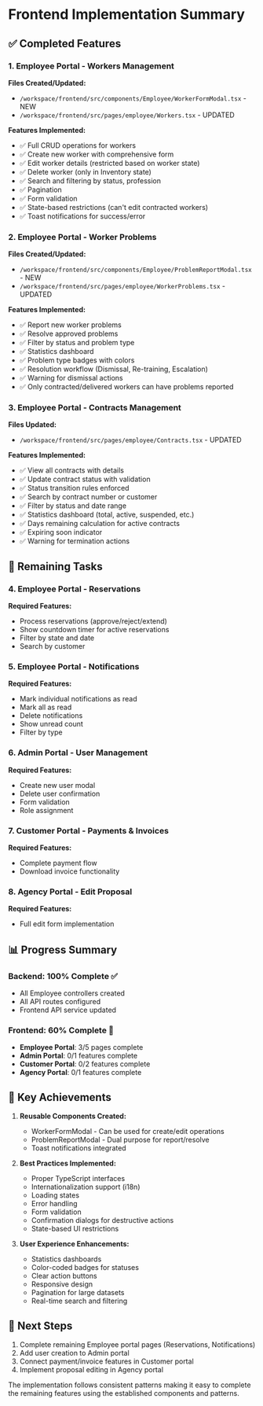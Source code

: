 # Frontend Implementation Summary

## ✅ Completed Features

### 1. Employee Portal - Workers Management
**Files Created/Updated:**
- `/workspace/frontend/src/components/Employee/WorkerFormModal.tsx` - NEW
- `/workspace/frontend/src/pages/employee/Workers.tsx` - UPDATED

**Features Implemented:**
- ✅ Full CRUD operations for workers
- ✅ Create new worker with comprehensive form
- ✅ Edit worker details (restricted based on worker state)
- ✅ Delete worker (only in Inventory state)
- ✅ Search and filtering by status, profession
- ✅ Pagination
- ✅ Form validation
- ✅ State-based restrictions (can't edit contracted workers)
- ✅ Toast notifications for success/error

### 2. Employee Portal - Worker Problems
**Files Created/Updated:**
- `/workspace/frontend/src/components/Employee/ProblemReportModal.tsx` - NEW
- `/workspace/frontend/src/pages/employee/WorkerProblems.tsx` - UPDATED

**Features Implemented:**
- ✅ Report new worker problems
- ✅ Resolve approved problems
- ✅ Filter by status and problem type
- ✅ Statistics dashboard
- ✅ Problem type badges with colors
- ✅ Resolution workflow (Dismissal, Re-training, Escalation)
- ✅ Warning for dismissal actions
- ✅ Only contracted/delivered workers can have problems reported

### 3. Employee Portal - Contracts Management
**Files Updated:**
- `/workspace/frontend/src/pages/employee/Contracts.tsx` - UPDATED

**Features Implemented:**
- ✅ View all contracts with details
- ✅ Update contract status with validation
- ✅ Status transition rules enforced
- ✅ Search by contract number or customer
- ✅ Filter by status and date range
- ✅ Statistics dashboard (total, active, suspended, etc.)
- ✅ Days remaining calculation for active contracts
- ✅ Expiring soon indicator
- ✅ Warning for termination actions

## 🔄 Remaining Tasks

### 4. Employee Portal - Reservations
**Required Features:**
- Process reservations (approve/reject/extend)
- Show countdown timer for active reservations
- Filter by state and date
- Search by customer

### 5. Employee Portal - Notifications
**Required Features:**
- Mark individual notifications as read
- Mark all as read
- Delete notifications
- Show unread count
- Filter by type

### 6. Admin Portal - User Management
**Required Features:**
- Create new user modal
- Delete user confirmation
- Form validation
- Role assignment

### 7. Customer Portal - Payments & Invoices
**Required Features:**
- Complete payment flow
- Download invoice functionality

### 8. Agency Portal - Edit Proposal
**Required Features:**
- Full edit form implementation

## 📊 Progress Summary

### Backend: 100% Complete ✅
- All Employee controllers created
- All API routes configured
- Frontend API service updated

### Frontend: 60% Complete 🔄
- **Employee Portal**: 3/5 pages complete
- **Admin Portal**: 0/1 features complete
- **Customer Portal**: 0/2 features complete
- **Agency Portal**: 0/1 features complete

## 🎯 Key Achievements

1. **Reusable Components Created:**
   - WorkerFormModal - Can be used for create/edit operations
   - ProblemReportModal - Dual purpose for report/resolve
   - Toast notifications integrated

2. **Best Practices Implemented:**
   - Proper TypeScript interfaces
   - Internationalization support (i18n)
   - Loading states
   - Error handling
   - Form validation
   - Confirmation dialogs for destructive actions
   - State-based UI restrictions

3. **User Experience Enhancements:**
   - Statistics dashboards
   - Color-coded badges for statuses
   - Clear action buttons
   - Responsive design
   - Pagination for large datasets
   - Real-time search and filtering

## 🚀 Next Steps

1. Complete remaining Employee portal pages (Reservations, Notifications)
2. Add user creation to Admin portal
3. Connect payment/invoice features in Customer portal
4. Implement proposal editing in Agency portal

The implementation follows consistent patterns making it easy to complete the remaining features using the established components and patterns.